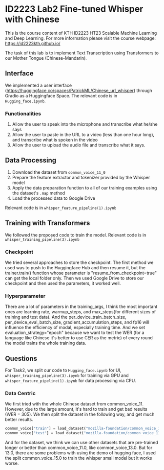 # ID2223 Lab2 Fine-tuned Whisper with Chinese

This is the course content of KTH ID2223 HT23 Scalable Machine Learning and Deep Learning. For more information please visit the course webpage: https://id2223kth.github.io/

The task of this lab is to implement Text Transcription using Transformers to our Mother Tongue (Chinese-Mandarin).

## Interface
We implemented a user interface (https://huggingface.co/spaces/PatrickML/Chinese_url_whisper) through Gradio as a Huggingface Space. The relevant code is in `Hugging_face.ipynb`.
### Functionalities
1. Allow the user to speak into the microphone and transcribe what he/she says
2. Allow the user to paste in the URL to a video (less than one hour long), and transcribe what is spoken in the video
3. Allow the user to upload the audio file and transcribe what it says.

## Data Processing
1. Download the dataset from `common_voice_11_0`
2. Prepare the feature extractor and tokenizer provided by the Whisper model
3. Apply the data preparation function to all of our training examples using the dataset's `.map` method
4. Load the processed data to Google Drive

Relevant code is in `whisper_feature_pipeline(1).ipynb`

## Training with Transformers
We followed the proposed code to train the model. Relevant code is in `whisper_training_pipeline(3).ipynb`
### Checkpoint
We tried several approaches to store the checkpoint. The first method we used was to push to the Huggingface Hub and then resume it, but the trainer.train() function whose parameter is "resume_from_checkpoint=true" can get the local folder only. Then we used Google Drive to store our checkpoint and then used the parameters, it worked well.

### Hyperparameter
There are a lot of parameters in the training_args, I think the most important ones are learning rate, warmup_steps, and max_steps(for different sizes of training and test data). And the per_device_train_batch_size, per_device_eval_batch_size, gradient_accumulation_steps, and fp16 will influence the efficiency of modal, especially training time. And we set evaluation_strategy="epoch" because we want to test the WER (for a language like Chinese it's better to use CER as the metric) of every round the model trains the whole training data. 
## Questions
For Task2, we split our code to `Hugging_face.ipynb` for UI, `whisper_training_pipeline(3).ipynb` for training via GPU and `whisper_feature_pipeline(1).ipynb` for data processing via CPU. 

### Data Centric
We first tried with the whole Chinese dataset from common_voice_11. However, due to the large amount, it's hard to train and get bad results (WER = 305).
We then split the dataset in the following way, and get much better results.
```python
common_voice["train"] = load_dataset("mozilla-foundation/common_voice_11_0", "zh-CN", split="train[:30%]+validation[:30%]", use_auth_token=True)
common_voice["test"] = load_dataset("mozilla-foundation/common_voice_11_0", "zh-CN", split="test[:40%]", use_auth_token=True)
```
And for the dataset, we think we can use other datasets that are pre-trained longer or better than common_voice_11.0, like common_voice_13.0. But for 13.0, there are some problems with using the demo of hugging face, I used the split common_voice_15.0 to train the whisper small model but it works worse.

